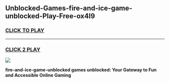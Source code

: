 
## Unblocked-Games-fire-and-ice-game-unblocked-Play-Free-ox4l9
<h3>
<a href="https://premium76.site?title=fire-and-ice-game-unblocked&ref=19M">CLICK TO PLAY</a></h3>
<hr>

<h3>
<a href="https://premium76.site?title=fire-and-ice-game-unblocked&ref=19M">CLICK 2 PLAY</a>
  
</h3>

<a href="https://premium76.site?title=fire-and-ice-game-unblocked&ref=19M"><img src="https://clearcache.store/games.png"></a>


**fire-and-ice-game-unblocked games unblocked: Your Gateway to Fun and Accessible Online Gaming**

